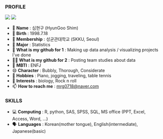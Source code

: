 ### PROFILE

<a href="https://www.instagram.com/99_is_shimshim" target="_blank"><img src="https://img.shields.io/badge/Instagram-F07A90?style=plastic&logo=instagram&logoColor=000000"/></a>
<a href="https://www.notion.so/99_is_shimshim-7b5092e2d056412e8fad957ae6330cf8" target="_blank"><img src="https://img.shields.io/badge/Notion-000000?style=plastic&logo=notion&logoColor=#000000"/></a>

- 💎 **Name** : 심현구 (HyunGoo Shim)
- 🍰 **Birth** : 1998.7.18
- 🏫 **Membership** : 성균관대학교 (SKKU, Seoul)
- 💯 **Major** : Statistics
- 🌂 **What is my github for 1** : Making up data analysis / visualizing projects I've done
- 🌂🌂 **What is my github for 2** : Posting team studies about data
- 🔰 **MBTI** : ENFJ
- 😄 **Character** : Bubbly, Thorough, Considerate
- 🎹 **Hobbies** : Piano, jogging, traveling, table tennis
- 🐶 **Interests** : biology, Rock n roll
- 📫 **How to reach me** : mrg0718@naver.com


### SKILLS
- 💻 **Computing** : R, python, SAS, SPSS, SQL, MS office (PPT, Excel, Access, Word, ...)
- 🗣️ **Languages** : Korean(mother tongue), English(intermediate), Japanese(basic)
